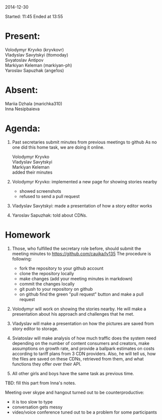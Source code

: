 2014-12-30

Started: 11:45
Ended at 13:55

# Present:
Volodymyr Kryvko (kryvkovr)  
Vladyslav Savytskyi (ttomoday)  
Svyatoslav Antipov  
Markiyan Keleman (markiyan-ph)  
Yaroslav Sapuzhak (ange1os)  

# Absent:
Mariia Dzhala (marichka310)  
Inna Nesipbaieva  

# Agenda:

1. Past secretaries submit minutes from previous meetings to github
   As no one did this home task, we are doing it online.
   
   Volodymyr Kryvko  
   Vladyslav Savytskyi  
   Markiyan Keleman  
   added their minutes  

2. Volodymyr Kryvko: implemented a new page for showing stories nearby
   - showed screenshots
   - refused to send a pull request

3. Vladyslav Savytskyi: made a presentation of how a story editor works

4. Yaroslav Sapuzhak: told about CDNs.

# Homework

1. Those, who fulfilled the secretary role before, should submit the meeting minutes to https://github.com/caujka/lv135
   The procedure is following:
   * fork the repository to your github account
   * clone the repository locally
   * make changes (add your meeting minutes in markdown)
   * commit the changes locally
   * git push to your repository on github
   * on github find the green "pull request" button and make a pull request

2. Volodymyr will work on showing the stories nearby. He will make a presentation about his approach and challenges that he met.

3. Vladyslav will make a presentation on how the pictures are saved from story editor to storage.

4. Sviatoslav will make analysis of how much traffic does the system need depending on the number of content consumers and creators, make assumptions on growth rate, and provide a ballpark estimates on costs according to tariff plans from 3 CDN providers. Also, he will tell us, how the files are saved on these CDNs, retrieved from them, and what functions they offer over their API.

5. All other girls and boys have the same task as previous time.

TBD: fill this part from Inna's notes.



Meeting over skype and hangout turned out to be counterproductive:

- it is too slow to type
- conversation gets messy
- video/voice conference tuned out to be a problem for some participants 


